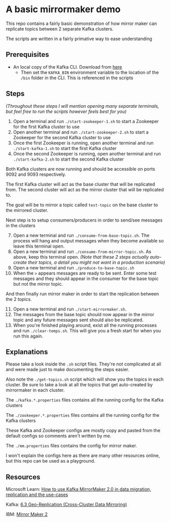 # A basic mirrormaker demo

This repo contains a fairly basic demonstration of how mirror maker can replicate topics between 2 separate Kafka clusters.

The scripts are written in a fairly primative way to ease understanding

## Prerequisites

- An local copy of the Kafka CLI. Download from [here](https://kafka.apache.org/downloads)
  - Then set the `KAFKA_BIN` environment variable to the location of the `/bin` folder in the CLI. This is referenced in the scripts


## Steps

_(Throughout these steps I will mention opening many separate terminals, but feel free to run the scripts however feels best for you)_

1. Open a terminal and run `./start-zookeeper-1.sh` to start a Zookeeper for the first Kafka cluster to use
2. Open another terminal and run `./start-zookeeper-2.sh` to start a Zookeeper for the second Kafka cluster to use
3. Once the first Zookeeper is running, open another terminal and run `./start-kafka-1.sh` to start the first Kafka cluster
4. Once the second Zookeeper is running, open another terminal and run `./start-kafka-2.sh` to start the second Kafka cluster

Both Kafka clusters are now running and should be accessible on ports 9092 and 9093 respectively.

The first Kafka cluster will act as the base cluster that will be replicated from. The second cluster will act as the mirror cluster that will be replicated to.

The goal will be to mirror a topic called `test-topic` on the base cluster to the mirrored cluster.

Next step is to setup consumers/producers in order to send/see messages in the clusters

7. Open a new terminal and run `./consume-from-base-topic.sh`. The process will hang and output messages when they become available so leave this terminal open.
8. Open a new terminal and run `./consume-from-mirror-topic.sh`. As above, keep this terminal open. _(Note that these 2 steps actually auto-create their topics, a detail you might not want in a production scenario)_
9. Open a new terminal and run `./produce-to-base-topic.sh`
10. When the `>` appears messages are ready to be sent. Enter some test messages and they should appear in the consumer for the base topic but not the mirror topic.

And then finally run mirror maker in order to start the replication between the 2 topics.

11. Open a new terminal and run `./start-mirrormaker.sh`.
12. The messages from the base topic should now appear in the mirror topic and any future messages sent should also be replicated.
13. When you're finished playing around, exist all the running processes and run `./clear-temps.sh`. This will give you a fresh start for when you run this again.

## Explanations

Please take a look inside the `.sh` script files. They're not complicated at all and were made just to make documenting the steps easier.

Also note the `./get-topics.sh` script which will show you the topics in each cluster. Be sure to take a look at all the topics that get auto-created by mirrormaker in each cluster.

The `./kafka.*.properties` files contains all the running config for the Kafka clusters

The `./zookeeper.*.properties` files contains all the running config for the Kafka clusters

These Kafka and Zookeeper configs are mostly copy and pasted from the default configs so comments aren't written by me.

The `./mm.properties` files contains the config for mirror maker.

I won't explain the configs here as there are many other resources online, but this repo can be used as a playground.

## Resources

Microsoft Learn:  [How to use Kafka MirrorMaker 2.0 in data migration, replication and the use-cases](https://learn.microsoft.com/en-us/azure/hdinsight/kafka/kafka-mirrormaker-2-0-guide)

Kafka: [6.3 Geo-Replication (Cross-Cluster Data Mirroring)](https://kafka.apache.org/documentation/#georeplication)

IBM: [Mirror Maker 2](https://ibm-cloud-architecture.github.io/refarch-eda/technology/kafka-mirrormaker/)